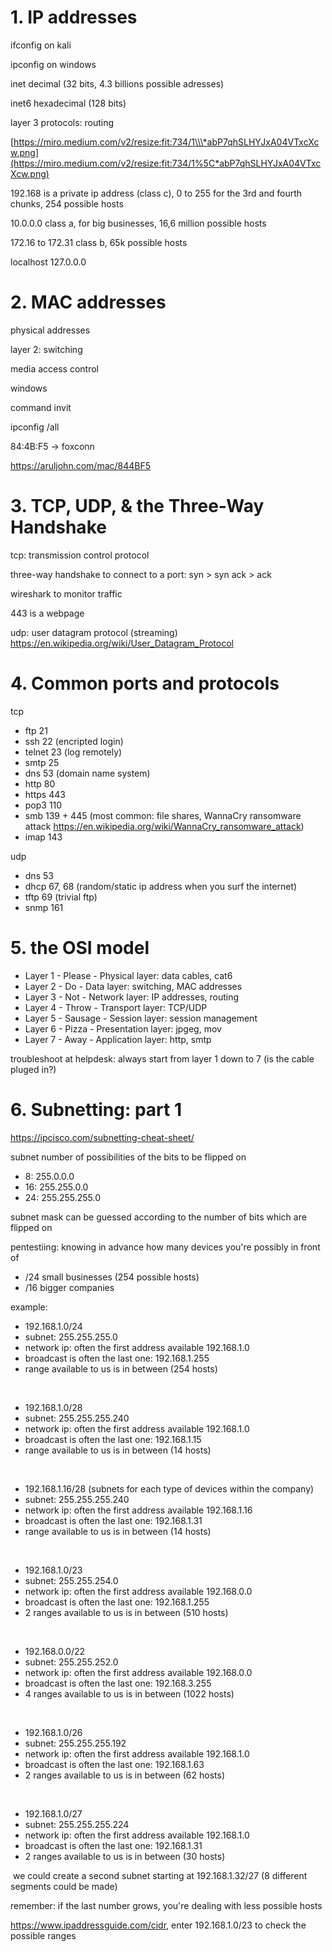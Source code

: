 # 1\. IP addresses

ifconfig on kali

ipconfig on windows

inet decimal (32 bits, 4.3 billions possible adresses)

inet6 hexadecimal (128 bits)

layer 3 protocols: routing

[https://miro.medium.com/v2/resize:fit:734/1\\\*abP7qhSLHYJxA04VTxcXcw.png](https://miro.medium.com/v2/resize:fit:734/1%5C*abP7qhSLHYJxA04VTxcXcw.png)

192.168 is a private ip address (class c), 0 to 255 for the 3rd and fourth chunks, 254 possible hosts

10.0.0.0 class a, for big businesses, 16,6 million possible hosts

172.16 to 172.31 class b, 65k possible hosts

localhost 127.0.0.0

# 2\. MAC addresses

physical addresses

layer 2: switching

media access control

windows

command invit

ipconfig /all

84:4B:F5 -> foxconn

https://aruljohn.com/mac/844BF5

# 3\. TCP, UDP, & the Three-Way Handshake

tcp: transmission control protocol

three-way handshake to connect to a port: syn > syn ack > ack

wireshark to monitor traffic

443 is a webpage

udp: user datagram protocol (streaming) https://en.wikipedia.org/wiki/User_Datagram_Protocol

# 4\. Common ports and protocols

tcp

- ftp 21
- ssh 22 (encripted login)
- telnet 23 (log remotely)
- smtp 25
- dns 53 (domain name system)
- http 80
- https 443
- pop3 110
- smb 139 + 445 (most common: file shares, WannaCry ransomware attack https://en.wikipedia.org/wiki/WannaCry_ransomware_attack)
- imap 143

udp

- dns 53
- dhcp 67, 68 (random/static ip address when you surf the internet)
- tftp 69 (trivial ftp)
- snmp 161

# 5\. the OSI model

- Layer 1 - Please - Physical layer: data cables, cat6
- Layer 2 - Do - Data layer: switching, MAC addresses
- Layer 3 - Not - Network layer: IP addresses, routing
- Layer 4 - Throw - Transport layer: TCP/UDP
- Layer 5 - Sausage - Session layer: session management
- Layer 6 - Pizza - Presentation layer: jpgeg, mov
- Layer 7 - Away - Application layer: http, smtp

troubleshoot at helpdesk: always start from layer 1 down to 7 (is the cable pluged in?)

# 6\. Subnetting: part 1

https://ipcisco.com/subnetting-cheat-sheet/

subnet number of possibilities of the bits to be flipped on

- 8: 255.0.0.0
- 16: 255.255.0.0
- 24: 255.255.255.0

subnet mask can be guessed according to the number of bits which are flipped on

pentestiing: knowing in advance how many devices you're possibly in front of

- /24 small businesses (254 possible hosts)
- /16 bigger companies

example:

- 192.168.1.0/24
- subnet: 255.255.255.0
- network ip: often the first address available 192.168.1.0
- broadcast is often the last one: 192.168.1.255
- range available to us is in between (254 hosts)

&nbsp;

- 192.168.1.0/28
- subnet: 255.255.255.240
- network ip: often the first address available 192.168.1.0
- broadcast is often the last one: 192.168.1.15
- range available to us is in between (14 hosts)

&nbsp;

- 192.168.1.16/28 (subnets for each type of devices within the company)
- subnet: 255.255.255.240
- network ip: often the first address available 192.168.1.16
- broadcast is often the last one: 192.168.1.31
- range available to us is in between (14 hosts)

&nbsp;

- 192.168.1.0/23
- subnet: 255.255.254.0
- network ip: often the first address available 192.168.0.0
- broadcast is often the last one: 192.168.1.255
- 2 ranges available to us is in between (510 hosts)

&nbsp;

- 192.168.0.0/22
- subnet: 255.255.252.0
- network ip: often the first address available 192.168.0.0
- broadcast is often the last one: 192.168.3.255
- 4 ranges available to us is in between (1022 hosts)

&nbsp;

- 192.168.1.0/26
- subnet: 255.255.255.192
- network ip: often the first address available 192.168.1.0
- broadcast is often the last one: 192.168.1.63
- 2 ranges available to us is in between (62 hosts)

&nbsp;

- 192.168.1.0/27
- subnet: 255.255.255.224
- network ip: often the first address available 192.168.1.0
- broadcast is often the last one: 192.168.1.31
- 2 ranges available to us is in between (30 hosts)

&nbsp;we could create a second subnet starting at 192.168.1.32/27 (8 different segments could be made)

remember: if the last number grows, you're dealing with less possible hosts

https://www.ipaddressguide.com/cidr, enter 192.168.1.0/23 to check the possible ranges